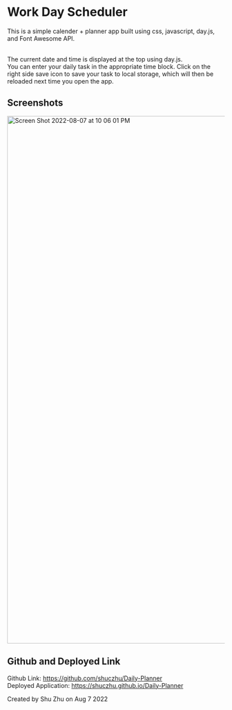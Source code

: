 # Work Day Scheduler 
This is a simple calender + planner app built using css, javascript, day.js, and Font Awesome API.

<br />
The current date and time is displayed at the top using day.js.

<br />
You can enter your daily task in the appropriate time block. Click on the right side save icon to save your task to local storage, which will then be reloaded next time you open the app. 

## Screenshots
<img width="1222" alt="Screen Shot 2022-08-07 at 10 06 01 PM" src="https://user-images.githubusercontent.com/108253013/183343300-bf296472-ae95-4ca0-b055-fb9e29e8e4c0.png">

## Github and Deployed Link
Github Link: https://github.com/shuczhu/Daily-Planner
<br />
Deployed Application: https://shuczhu.github.io/Daily-Planner
<br />

Created by Shu Zhu on Aug 7 2022


